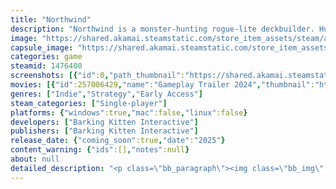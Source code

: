 ```yaml
---
title: "Northwind"
description: "Northwind is a monster-hunting rogue-lite deckbuilder. Hunt monsters, gather resources, and explore card crafting in Northwind Town. Discover new monsters and unlock town upgrades as you increase your hazard level."
image: "https://shared.akamai.steamstatic.com/store_item_assets/steam/apps/1476400/header.jpg?t=1732868094"
capsule_image: "https://shared.akamai.steamstatic.com/store_item_assets/steam/apps/1476400/16b816fe81e4e0debac31e11d9c1647ed7cda9f1/capsule_231x87.jpg?t=1732868094"
categories: game
steamid: 1476400
screenshots: [{"id":0,"path_thumbnail":"https://shared.akamai.steamstatic.com/store_item_assets/steam/apps/1476400/ss_7e3133d6fa3c5cb10786f1c94a44c3f3b8bbe3b1.600x338.jpg?t=1732868094","path_full":"https://shared.akamai.steamstatic.com/store_item_assets/steam/apps/1476400/ss_7e3133d6fa3c5cb10786f1c94a44c3f3b8bbe3b1.1920x1080.jpg?t=1732868094"},{"id":1,"path_thumbnail":"https://shared.akamai.steamstatic.com/store_item_assets/steam/apps/1476400/ss_29ea42165f8118e337147f3f0a5433b76655a9c7.600x338.jpg?t=1732868094","path_full":"https://shared.akamai.steamstatic.com/store_item_assets/steam/apps/1476400/ss_29ea42165f8118e337147f3f0a5433b76655a9c7.1920x1080.jpg?t=1732868094"},{"id":2,"path_thumbnail":"https://shared.akamai.steamstatic.com/store_item_assets/steam/apps/1476400/ss_982afa36904522ccb89dca2e7170ac0e346fb104.600x338.jpg?t=1732868094","path_full":"https://shared.akamai.steamstatic.com/store_item_assets/steam/apps/1476400/ss_982afa36904522ccb89dca2e7170ac0e346fb104.1920x1080.jpg?t=1732868094"},{"id":3,"path_thumbnail":"https://shared.akamai.steamstatic.com/store_item_assets/steam/apps/1476400/ss_29d91a8c7899afc0af25661c1a1b23204f7d82ba.600x338.jpg?t=1732868094","path_full":"https://shared.akamai.steamstatic.com/store_item_assets/steam/apps/1476400/ss_29d91a8c7899afc0af25661c1a1b23204f7d82ba.1920x1080.jpg?t=1732868094"},{"id":4,"path_thumbnail":"https://shared.akamai.steamstatic.com/store_item_assets/steam/apps/1476400/ss_5670d827052c2341d3638f2b37688b6fbff776dc.600x338.jpg?t=1732868094","path_full":"https://shared.akamai.steamstatic.com/store_item_assets/steam/apps/1476400/ss_5670d827052c2341d3638f2b37688b6fbff776dc.1920x1080.jpg?t=1732868094"},{"id":5,"path_thumbnail":"https://shared.akamai.steamstatic.com/store_item_assets/steam/apps/1476400/ss_5ac01375885f7bd4a63d22878cdd1e12724feb7e.600x338.jpg?t=1732868094","path_full":"https://shared.akamai.steamstatic.com/store_item_assets/steam/apps/1476400/ss_5ac01375885f7bd4a63d22878cdd1e12724feb7e.1920x1080.jpg?t=1732868094"},{"id":6,"path_thumbnail":"https://shared.akamai.steamstatic.com/store_item_assets/steam/apps/1476400/ss_d752bd3062f3f989b50968a7bd59ee0b93768838.600x338.jpg?t=1732868094","path_full":"https://shared.akamai.steamstatic.com/store_item_assets/steam/apps/1476400/ss_d752bd3062f3f989b50968a7bd59ee0b93768838.1920x1080.jpg?t=1732868094"},{"id":7,"path_thumbnail":"https://shared.akamai.steamstatic.com/store_item_assets/steam/apps/1476400/ss_7329342f7ec3d2d59513f31752519c8b94b41eaf.600x338.jpg?t=1732868094","path_full":"https://shared.akamai.steamstatic.com/store_item_assets/steam/apps/1476400/ss_7329342f7ec3d2d59513f31752519c8b94b41eaf.1920x1080.jpg?t=1732868094"},{"id":8,"path_thumbnail":"https://shared.akamai.steamstatic.com/store_item_assets/steam/apps/1476400/ss_7919eeb38c5276b401df50dddd5a1d3bd9afa347.600x338.jpg?t=1732868094","path_full":"https://shared.akamai.steamstatic.com/store_item_assets/steam/apps/1476400/ss_7919eeb38c5276b401df50dddd5a1d3bd9afa347.1920x1080.jpg?t=1732868094"}]
movies: [{"id":257006429,"name":"Gameplay Trailer 2024","thumbnail":"https://shared.akamai.steamstatic.com/store_item_assets/steam/apps/257006429/movie.293x165.jpg?t=1710769905","webm":{"480":"http://video.akamai.steamstatic.com/store_trailers/257006429/movie480_vp9.webm?t=1710769905","max":"http://video.akamai.steamstatic.com/store_trailers/257006429/movie_max_vp9.webm?t=1710769905"},"mp4":{"480":"http://video.akamai.steamstatic.com/store_trailers/257006429/movie480.mp4?t=1710769905","max":"http://video.akamai.steamstatic.com/store_trailers/257006429/movie_max.mp4?t=1710769905"},"highlight":true}]
genres: ["Indie","Strategy","Early Access"]
steam_categories: ["Single-player"]
platforms: {"windows":true,"mac":false,"linux":false}
developers: ["Barking Kitten Interactive"]
publishers: ["Barking Kitten Interactive"]
release_date: {"coming_soon":true,"date":"2025"}
content_warning: {"ids":[],"notes":null}
about: null
detailed_description: "<p class=\"bb_paragraph\"><img class=\"bb_img\" src=\"https://shared.akamai.steamstatic.com/store_item_assets/steam/apps/1476400/extras/Town.gif?t=1732868094\" /></p><p class=\"bb_paragraph\">Play as a mercenary to hunt monsters, gather resources, and explore new strategies through card smelting in Northwind Town. Unlock new town upgrades and discover new formidable foes as your hazard level increases.</p><p class=\"bb_paragraph\"></p><p class=\"bb_paragraph\"><img class=\"bb_img\" src=\"https://shared.akamai.steamstatic.com/store_item_assets/steam/apps/1476400/extras/Features_NW.png?t=1732868094\" /><img class=\"bb_img\" src=\"https://shared.akamai.steamstatic.com/store_item_assets/steam/apps/1476400/extras/Gameplay.gif?t=1732868094\" /></p><h2 class=\"bb_tag\">UNIQUE COMBAT SYSTEM</h2><p class=\"bb_paragraph\">• Play cards to build up your attack power and damage your enemies by overpowering them.</p><p class=\"bb_paragraph\">• Stack your mana to level up your mercenary and equip them with powerful equipment.</p><p class=\"bb_paragraph\"></p><h2 class=\"bb_tag\">SPEND RESOURCES TO CRAFT YOUR SYNERGY</h2><p class=\"bb_paragraph\">• Card Smelting: Discover new cards from a variety of combinations.</p><p class=\"bb_paragraph\">• Card Enhancement: Alter or add a new ability to your current cards. </p><p class=\"bb_paragraph\">• Card Forging: Duplicate cards to strengthen your combo or use them as smelting materials.</p><h2 class=\"bb_tag\">ROGUELITE AND DIFFICULTY LEVELS</h2><p class=\"bb_paragraph\">• Unlock new town services and discover new card blueprints as you progress. </p><p class=\"bb_paragraph\">• Encounter new monsters and face new challenges as you increase your hazard level.</p>"
---
```


